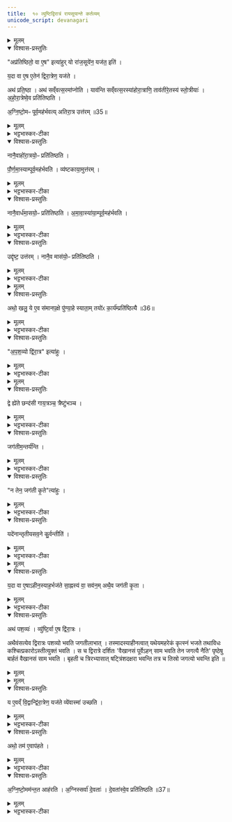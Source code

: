 ```yaml
---
title:  १० व्युष्टिद्विरात्रं रायसूयान्ते कर्तव्यम्
unicode_script: devanagari
---
```


<details><summary>मूलम्</summary>

अप्र॑तिष्ठितो॒ वा ए॒ष इत्या॑हुः ।
यो रा॑ज॒सूये॑न॒ यज॑त॒ इति॑ ।
य॒दा वा ए॒ष ए॒तेन॑ द्विरा॒त्रेण॒ यज॑ते ।
अथ॑ प्रति॒ष्ठा ।
अथ॑ सव्ँवत्स॒रमा॑प्नोति ।
याव॑न्ति सव्ँवत्स॒रस्या॑होरा॒त्राणि॑ ।
ताव॑तीरे॒तस्य॑ स्तो॒त्रीयाः॑ ।
अ॒हो॒रा॒त्रेष्वे॒व प्रति॑तिष्ठति ।
अ॒ग्नि॒ष्टो॒मᳶ पूर्व॒मह॑र्भवति ।
अ॒ति॒रा॒त्र उत्त॑रम् ॥35॥   
</details>

<details open><summary>विश्वास-प्रस्तुतिः</summary>

"अप्र॑तिष्ठितो॒ वा ए॒ष" इत्या॑हुर् यो रा॑ज॒सूये॑न॒ यज॑त॒ इति॑ ।  

य॒दा वा ए॒ष ए॒तेन॑ द्विरा॒त्रेण॒ यज॑ते ।

अथ॑ प्रति॒ष्ठा ।
अथ॑ सव्ँवत्स॒रमा॑प्नोति ।
याव॑न्ति सव्ँवत्स॒रस्या॑होरा॒त्राणि॒ ताव॑तीरे॒तस्य॑ स्तो॒त्रीयाः॑ ।
अ॒हो॒रा॒त्रेष्वे॒व प्रति॑तिष्ठति ।

अ॒ग्नि॒ष्टो॒मᳶ पूर्व॒मह॑र्भवत्य् अतिरा॒त्र उत्त॑रम् ॥35॥  
</details>

<details><summary>मूलम्</summary>

"अप्र॑तिष्ठितो॒ वा ए॒ष" इत्या॑हुर् यो रा॑ज॒सूये॑न॒ यज॑त॒ इति॑ ।  

य॒दा वा ए॒ष ए॒तेन॑ द्विरा॒त्रेण॒ यज॑ते ।

अथ॑ प्रति॒ष्ठा ।
अथ॑ सव्ँवत्स॒रमा॑प्नोति ।
याव॑न्ति सव्ँवत्स॒रस्या॑होरा॒त्राणि॒ ताव॑तीरे॒तस्य॑ स्तो॒त्रीयाः॑ ।
अ॒हो॒रा॒त्रेष्वे॒व प्रति॑तिष्ठति ।

अ॒ग्नि॒ष्टो॒मᳶ पूर्व॒मह॑र्भवत्य् अतिरा॒त्र उत्त॑रम् ॥35॥  
</details>

<details><summary>भट्टभास्कर-टीका</summary>

1 अप्रतिष्ठितो वा इत्यादि ॥ बहुयागकरणात् अप्रतिष्ठितो राजसूययाजो इत्याहुः । तस्य व्युष्टिद्विरात्रेण द्वित्वात् प्रतिष्ठा भवति संवत्सरं चाप्नोति । तत् कुत इत्याह - संवत्सरसंबन्धिनामहोरात्राणामेतत्सम्बन्धिनीनां च स्तोत्रीयाणां तुल्यपरिमाणत्वात् अहोरात्रेषु प्रतिष्ठितो भवति अवयवधर्मेण । द्विरात्रस्य हि द्विरात्रावयवस्य पञ्चषष्ट्यधिकशतत्रयं स्तोत्रीया भवन्ति । यथोक्तमाचार्येण - 'चतुर्विंशाः पवमानाः, पञ्चदशानि त्रीण्याज्यानि सप्तदशमच्छावाकस्य एरकविंशानि त्रीणि चाच्छावाकस्य त्रयस्त्रिंशोऽग्निष्टोमसाम । एकविंशान्युक्थ्यानि सषोडशिकानि पञ्चदशी रात्रिः । त्रिवृत् सन्धिः'इति ॥
</details>

<details open><summary>विश्वास-प्रस्तुतिः</summary>

नानै॒वाहो॑रा॒त्रयो॒ᳶ प्रति॑तिष्ठति ।

पौ॒र्ण॒मा॒स्याम्पूर्व॒मह॑र्भवति ।
व्य॑ष्टकाया॒मुत्त॑रम् ।
</details>

<details><summary>मूलम्</summary>

नानै॒वाहो॑रा॒त्रयो॒ᳶ प्रति॑तिष्ठति ।

पौ॒र्ण॒मा॒स्याम्पूर्व॒मह॑र्भवति ।
व्य॑ष्टकाया॒मुत्त॑रम् ।
</details>

<details><summary>भट्टभास्कर-टीका</summary>

2 नानैवेति ॥ नानास्वभावयोरहोरात्रयोः नानाप्रतिष्ठितो भवति, आश्रयनानात्वात् । व्यष्टका कृष्णप्रतिपत् ।
</details>

<details open><summary>विश्वास-प्रस्तुतिः</summary>

नानै॒वार्ध॑मा॒सयो॒ᳶ प्रति॑तिष्ठति ।
अ॒मा॒वा॒स्या॑या॒म्पूर्व॒मह॑र्भवति ।
</details>

<details><summary>मूलम्</summary>

नानै॒वार्ध॑मा॒सयो॒ᳶ प्रति॑तिष्ठति ।
अ॒मा॒वा॒स्या॑या॒म्पूर्व॒मह॑र्भवति ।
</details>

<details><summary>भट्टभास्कर-टीका</summary>

नानाभूतयोः अर्धमासयोः शुक्लकृष्णयोः नानाप्रतिष्ठितो भवति ।
</details>

<details open><summary>विश्वास-प्रस्तुतिः</summary>

उद्दृ॑ष्ट॒ उत्त॑रम् ।
नानै॒व मास॑यो॒ᳶ प्रति॑तिष्ठति ।
</details>

<details><summary>मूलम्</summary>

उद्दृ॑ष्ट॒ उत्त॑रम् ।
नानै॒व मास॑यो॒ᳶ प्रति॑तिष्ठति ।
</details>

<details><summary>भट्टभास्कर-टीका</summary>

उद्दृष्टः शुक्लाद्यमहः, यत्र चन्द्रमा उद्दृश्यते नानाभूतयोर्मासयोः पूर्वोत्तरयोः नानाप्रतिष्ठितो भवति । इदमेव लिङ्गं शुक्लादिर्मास इति । यदाह - 'पौर्णमास्यां नानार्धमासयोः' इति । यच्चाह - 'अमावास्यायां नानामासयोः'22इति ।
</details>


<details><summary>मूलम्</summary>

अथो॒ खलु॑ ।
ये ए॒व स॑मानप॒क्षे पु॑ण्या॒हे स्याता॑म् ।
तयो॑ᳵ का॒र्य॑म्प्रति॑ष्ठित्यै ॥36॥
</details>

<details open><summary>विश्वास-प्रस्तुतिः</summary>

अथो॒ खलु॒ ये ए॒व स॑मानप॒क्षे पु॑ण्या॒हे स्याता॒म् तयो॑ᳵ का॒र्य॑म्प्रति॑ष्ठित्यै ॥36॥
</details>

<details><summary>मूलम्</summary>

अथो॒ खलु॒ ये ए॒व स॑मानप॒क्षे पु॑ण्या॒हे स्याता॒म् तयो॑ᳵ का॒र्य॑म्प्रति॑ष्ठित्यै ॥36॥
</details>

<details><summary>भट्टभास्कर-टीका</summary>

अथो अपि खलु पक्षान्तरमप्यस्तीत्याह - एकस्मिन्नपि पक्षे निरन्तरे पुण्याहे स्यातां तयोः कार्यं तदपि प्रतिष्ठित्यै भवति शीघ्रसमाप्त्या । 'उत्तमैकाभ्यां च'इति अह्नादेशाभावः । अर्धर्चादिर्द्रष्टव्यः ॥
</details>

<details open><summary>विश्वास-प्रस्तुतिः</summary>

"अ॒प॒श॒व्यो द्वि॑रा॒त्र" इत्या॑हुः ।
</details>

<details><summary>मूलम्</summary>

"अ॒प॒श॒व्यो द्वि॑रा॒त्र" इत्या॑हुः ।
</details>

<details><summary>भट्टभास्कर-टीका</summary>

3 अपशव्यः इति ॥ पशुभ्यो हितो न भवति । 'उगवादिभ्यो यत्, ययतोश्चातदर्थे'इत्युत्तरपदान्तोदात्तत्वम् ।
</details>


<details><summary>मूलम्</summary>

द्वे ह्ये॑ते छन्द॑सी ।
गा॒य॒त्रञ्च॒ त्रैष्टु॑भञ्च ।
</details>

<details open><summary>विश्वास-प्रस्तुतिः</summary>

द्वे ह्ये॑ते छन्द॑सी गाय॒त्रञ्च॒ त्रैष्टु॑भञ्च ।
</details>

<details><summary>मूलम्</summary>

द्वे ह्ये॑ते छन्द॑सी गाय॒त्रञ्च॒ त्रैष्टु॑भञ्च ।
</details>

<details><summary>भट्टभास्कर-टीका</summary>

कथं अपशव्यत्वमित्याह - द्वे हीति । द्वेह्यत्र छन्दसी भवतः 'गायत्रं पूर्वेऽहन् साम भवति, त्रैष्टुभमुत्तरे'22इति । तत्राज्येषु त्रैष्टुभस्य साम्नो भावात् होतुरभिधानम् । यथोक्तमाचार्येण - 'होतुराज्य एतानि संपादयेत्'इति छन्दसः प्रत्ययविधाने नपुंसके स्वार्थ उपसङ्ख्यानम्'इति गायत्रीशब्दादञ् । त्रिष्टुप्शब्दादुत्सादित्वादञ् ।
</details>

<details open><summary>विश्वास-प्रस्तुतिः</summary>

जग॑तीम॒न्तर्य॑न्ति ।
</details>

<details><summary>मूलम्</summary>

जग॑तीम॒न्तर्य॑न्ति ।
</details>

<details><summary>भट्टभास्कर-टीका</summary>

एवमेते जगतीमन्तर्यन्ति अन्तर्हिता कुर्वन्ति लुम्पन्ति ।
</details>

<details open><summary>विश्वास-प्रस्तुतिः</summary>

"न तेन॒ जग॑ती कृ॒ते"त्या॑हुः ।
</details>

<details><summary>मूलम्</summary>

"न तेन॒ जग॑ती कृ॒ते"त्या॑हुः ।
</details>

<details><summary>भट्टभास्कर-टीका</summary>

जागताः पशवः अपशव्यो द्विरात्रः इत्याहुः ।
</details>

<details open><summary>विश्वास-प्रस्तुतिः</summary>

यदे॑नान्तृतीयसव॒ने कु॒र्वन्तीति॑ ।
</details>

<details><summary>मूलम्</summary>

यदे॑नान्तृतीयसव॒ने कु॒र्वन्तीति॑ ।
</details>

<details><summary>भट्टभास्कर-टीका</summary>

अथ चेत् ब्रूयुः - अथ ये तृतीयसवने जगतीति । अत्राप्येव त आहुः - यदेनां तृतीयसवने कुर्वन्ति सवनच्छन्दस्त्वेन न तावता जगती कृता कृतार्थेति ।
</details>


<details><summary>मूलम्</summary>

य॒दा वा ए॒षाऽहीन॒स्याह॒र्भज॑ते ।
सा॒ह्नस्य॑ वा॒ सव॑नम् ।
अथै॒व जग॑ती कृ॒ता ।
अथ॑ पश॒व्यः॑ ।
</details>

<details open><summary>विश्वास-प्रस्तुतिः</summary>

य॒दा वा ए॒षाऽहीन॒स्याह॒र्भज॑ते सा॒ह्नस्य॑ वा॒ सव॑न॒म् अथै॒व जग॑ती कृ॒ता ।
</details>

<details><summary>मूलम्</summary>

य॒दा वा ए॒षाऽहीन॒स्याह॒र्भज॑ते सा॒ह्नस्य॑ वा॒ सव॑न॒म् अथै॒व जग॑ती कृ॒ता ।
</details>

<details><summary>भट्टभास्कर-टीका</summary>

कथंकारमियं जगती कृता भवेदित्याह - यदा खल्वेषा अहीनस्य साह्नस्य क्रतोरवयवमहः कृत्स्नं भजते । साह्नस्य वा एकाहस्यावयवं सवनं भजते, अथानन्तरमेव जगती कृता भवति । न त्वहीने, तृतीयसवनमात्रान्वयात् ।   
</details>

<details open><summary>विश्वास-प्रस्तुतिः</summary>

अथ॑ पश॒व्यः॑ ।
व्यु॑ष्टि॒र्वा ए॒ष द्वि॑रा॒त्रः ।

अथैवंसत्येव द्विरात्रः पशव्यो भवति जगतीलाभात् । तस्मादस्याहीनत्वात् यथेयमहरेकं कृत्स्नं भजते तथाविधः कश्चित्प्रकारोऽस्तीत्युक्तं भवति । स च द्विरात्रे दर्शितः 'वैखानसं पूर्वेऽहन् साम भवति तेन जगत्यै नैति' पृष्ठेषु बार्हतं वैखानसं साम भवति । बृहती च त्रिरभ्यासात् षट्त्रिंशदक्षरा भवन्ति तत्र च तिस्रो जगत्यो भवन्ति इति ॥
</details>

<details><summary>मूलम्</summary>

अथ॑ पश॒व्यः॑ ।
व्यु॑ष्टि॒र्वा ए॒ष द्वि॑रा॒त्रः ।

अथैवंसत्येव द्विरात्रः पशव्यो भवति जगतीलाभात् । तस्मादस्याहीनत्वात् यथेयमहरेकं कृत्स्नं भजते तथाविधः कश्चित्प्रकारोऽस्तीत्युक्तं भवति । स च द्विरात्रे दर्शितः 'वैखानसं पूर्वेऽहन् साम भवति तेन जगत्यै नैति' पृष्ठेषु बार्हतं वैखानसं साम भवति । बृहती च त्रिरभ्यासात् षट्त्रिंशदक्षरा भवन्ति तत्र च तिस्रो जगत्यो भवन्ति इति ॥
</details>


<details><summary>मूलम्</summary>

य ए॒वव्ँ वि॒द्वान्द्वि॑रा॒त्रेण॒ यज॑ते ।
व्ये॑वास्मा॑ उच्छति ।
</details>

<details open><summary>विश्वास-प्रस्तुतिः</summary>

य ए॒वव्ँ वि॒द्वान्द्वि॑रा॒त्रेण॒ यज॑ते व्ये॑वास्मा॑ उच्छति ।
</details>

<details><summary>मूलम्</summary>

य ए॒वव्ँ वि॒द्वान्द्वि॑रा॒त्रेण॒ यज॑ते व्ये॑वास्मा॑ उच्छति ।
</details>

<details><summary>भट्टभास्कर-टीका</summary>

4 व्युष्टिर्वा इत्यादि ॥ एवं विदित्वा यजमानश्च व्युच्छति वस्यसी व्युच्छतीति सामर्थ्यात् ।
</details>

<details open><summary>विश्वास-प्रस्तुतिः</summary>

अथो॒ तम॑ ए॒वाप॑हते ।
</details>

<details><summary>मूलम्</summary>

अथो॒ तम॑ ए॒वाप॑हते ।
</details>

<details><summary>भट्टभास्कर-टीका</summary>

अथो अपि खलु तमश्च सर्वं बाह्यमाभ्यन्तरं चापहते । व्यत्ययेनात्मनेपदम् ॥
</details>

<details open><summary>विश्वास-प्रस्तुतिः</summary>

अ॒ग्नि॒ष्टो॒मम॑न्त॒त आह॑रति ।
अ॒ग्निस्सर्वा॑ दे॒वताः॑ ।
दे॒वता॑स्वे॒व प्रति॑तिष्ठति ॥37॥
</details>

<details><summary>मूलम्</summary>

अ॒ग्नि॒ष्टो॒मम॑न्त॒त आह॑रति ।
अ॒ग्निस्सर्वा॑ दे॒वताः॑ ।
दे॒वता॑स्वे॒व प्रति॑तिष्ठति ॥37॥
</details>

<details><summary>भट्टभास्कर-टीका</summary>

5 अग्निष्टोममिति ॥ अग्निष्टोममुदयनीयमन्ते आहरति । अग्नेस्सर्वदेवतात्वात् तासु प्रतिष्ठितो भवति । सन्तिष्ठते राजसूवः ॥

इति श्रीभट्टभास्करमिश्रविरचिते यजुर्वेदभाष्ये पारक्षुद्रे प्रथमेऽष्टके अष्टमप्रपाठके दशमोऽनुवारकः ।
समाप्तश्च प्रपाठकः ॥
इति प्रथमाष्टकम् ॥

</details>

